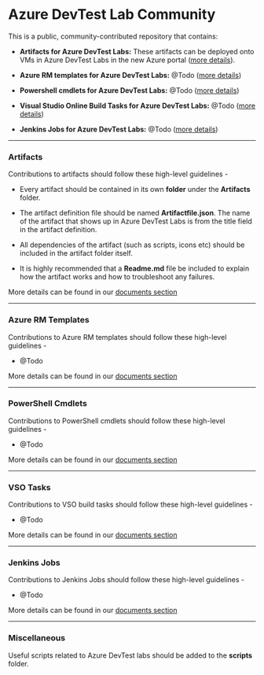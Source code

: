 # Azure DevTest Lab Community
This is a public, community-contributed repository that contains:
- **Artifacts for Azure DevTest Labs:** These artifacts can be deployed onto VMs in Azure DevTest Labs in the new Azure portal ([more details](#artifacts)).

- **Azure RM templates for Azure DevTest Labs:** @Todo ([more details](#azure-rm-templates))

- **Powershell cmdlets for Azure DevTest Labs:** @Todo ([more details](#powershell-cmdlets))

- **Visual Studio Online Build Tasks for Azure DevTest Labs:** @Todo ([more details](#vso-build-tasks))

- **Jenkins Jobs for Azure DevTest Labs:** @Todo ([more details](#jenkins-jobs))

---
### Artifacts
Contributions to artifacts should follow these high-level guidelines -
- Every artifact should be contained in its own **folder** under the **Artifacts** folder.

- The artifact definition file should be named **Artifactfile.json**. The name of the artifact that shows up in Azure DevTest Labs is from the title field in the artifact definition.

- All dependencies of the artifact (such as scripts, icons etc) should be included in the artifact folder itself.

- It is highly recommended that a **Readme.md** file be included to explain how the artifact works and how to troubleshoot any failures.

More details can be found in our [documents section](@Todo)

---
### Azure RM Templates
Contributions to Azure RM templates should follow these high-level guidelines -
- @Todo

More details can be found in our [documents section](@Todo)

---
### PowerShell Cmdlets
Contributions to PowerShell cmdlets should follow these high-level guidelines -
- @Todo

More details can be found in our [documents section](@Todo)

---
### VSO Tasks
Contributions to VSO build tasks should follow these high-level guidelines -
- @Todo

More details can be found in our [documents section](@Todo)

---
### Jenkins Jobs
Contributions to Jenkins Jobs should follow these high-level guidelines -
- @Todo

More details can be found in our [documents section](@Todo)

---
### Miscellaneous

Useful scripts related to Azure DevTest labs should be added to the **scripts** folder.
